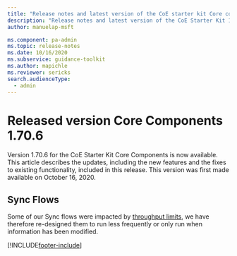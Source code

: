 ```yaml
---
title: "Release notes and latest version of the CoE starter kit Core components 1.70.6 | MicrosoftDocs"
description: "Release notes and latest version of the CoE Starter Kit 1.70.6"
author: manuelap-msft

ms.component: pa-admin
ms.topic: release-notes
ms.date: 10/16/2020
ms.subservice: guidance-toolkit
ms.author: mapichle
ms.reviewer: sericks
search.audienceType: 
  - admin
---
```


# Released version Core Components 1.70.6

Version 1.70.6 for the CoE Starter Kit Core Components is now available. This article describes the updates, including the new features and the fixes to existing functionality, included in this release. This version was first made available on October 16, 2020.

## Sync Flows

Some of our Sync flows were impacted by [throughput limits](/power-automate/limits-and-config#throughput-limits), we have therefore re-designed them to run less frequently or only run when information has been modified.


[!INCLUDE[footer-include](../../../includes/footer-banner.md)]
